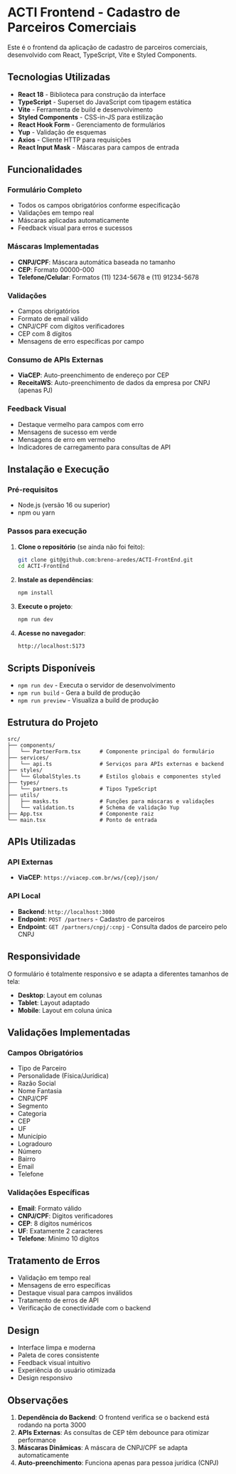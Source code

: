# ACTI Frontend - Cadastro de Parceiros Comerciais

Este é o frontend da aplicação de cadastro de parceiros comerciais, desenvolvido com React, TypeScript, Vite e Styled Components.

## Tecnologias Utilizadas

- **React 18** - Biblioteca para construção da interface
- **TypeScript** - Superset do JavaScript com tipagem estática
- **Vite** - Ferramenta de build e desenvolvimento
- **Styled Components** - CSS-in-JS para estilização
- **React Hook Form** - Gerenciamento de formulários
- **Yup** - Validação de esquemas
- **Axios** - Cliente HTTP para requisições
- **React Input Mask** - Máscaras para campos de entrada

## Funcionalidades

### Formulário Completo

- Todos os campos obrigatórios conforme especificação
- Validações em tempo real
- Máscaras aplicadas automaticamente
- Feedback visual para erros e sucessos

### Máscaras Implementadas

- **CNPJ/CPF**: Máscara automática baseada no tamanho
- **CEP**: Formato 00000-000
- **Telefone/Celular**: Formatos (11) 1234-5678 e (11) 91234-5678

### Validações

- Campos obrigatórios
- Formato de email válido
- CNPJ/CPF com dígitos verificadores
- CEP com 8 dígitos
- Mensagens de erro específicas por campo

### Consumo de APIs Externas

- **ViaCEP**: Auto-preenchimento de endereço por CEP
- **ReceitaWS**: Auto-preenchimento de dados da empresa por CNPJ (apenas PJ)

### Feedback Visual

- Destaque vermelho para campos com erro
- Mensagens de sucesso em verde
- Mensagens de erro em vermelho
- Indicadores de carregamento para consultas de API

## Instalação e Execução

### Pré-requisitos

- Node.js (versão 16 ou superior)
- npm ou yarn

### Passos para execução

1. **Clone o repositório** (se ainda não foi feito):

   ```bash
   git clone git@github.com:breno-aredes/ACTI-FrontEnd.git
   cd ACTI-FrontEnd
   ```

2. **Instale as dependências**:

   ```bash
   npm install
   ```

3. **Execute o projeto**:

   ```bash
   npm run dev
   ```

4. **Acesse no navegador**:
   ```
   http://localhost:5173
   ```

## Scripts Disponíveis

- `npm run dev` - Executa o servidor de desenvolvimento
- `npm run build` - Gera a build de produção
- `npm run preview` - Visualiza a build de produção

## Estrutura do Projeto

```
src/
├── components/
│   └── PartnerForm.tsx      # Componente principal do formulário
├── services/
│   └── api.ts               # Serviços para APIs externas e backend
├── styles/
│   └── GlobalStyles.ts      # Estilos globais e componentes styled
├── types/
│   └── partners.ts          # Tipos TypeScript
├── utils/
│   ├── masks.ts             # Funções para máscaras e validações
│   └── validation.ts        # Schema de validação Yup
├── App.tsx                  # Componente raiz
└── main.tsx                 # Ponto de entrada
```

## APIs Utilizadas

### API Externas

- **ViaCEP**: `https://viacep.com.br/ws/{cep}/json/`

### API Local

- **Backend**: `http://localhost:3000`
- **Endpoint**: `POST /partners` - Cadastro de parceiros
- **Endpoint**: `GET /partners/cnpj/:cnpj` - Consulta dados de parceiro pelo CNPJ

## Responsividade

O formulário é totalmente responsivo e se adapta a diferentes tamanhos de tela:

- **Desktop**: Layout em colunas
- **Tablet**: Layout adaptado
- **Mobile**: Layout em coluna única

## Validações Implementadas

### Campos Obrigatórios

- Tipo de Parceiro
- Personalidade (Física/Jurídica)
- Razão Social
- Nome Fantasia
- CNPJ/CPF
- Segmento
- Categoria
- CEP
- UF
- Município
- Logradouro
- Número
- Bairro
- Email
- Telefone

### Validações Específicas

- **Email**: Formato válido
- **CNPJ/CPF**: Dígitos verificadores
- **CEP**: 8 dígitos numéricos
- **UF**: Exatamente 2 caracteres
- **Telefone**: Mínimo 10 dígitos

## Tratamento de Erros

- Validação em tempo real
- Mensagens de erro específicas
- Destaque visual para campos inválidos
- Tratamento de erros de API
- Verificação de conectividade com o backend

## Design

- Interface limpa e moderna
- Paleta de cores consistente
- Feedback visual intuitivo
- Experiência do usuário otimizada
- Design responsivo

## Observações

1. **Dependência do Backend**: O frontend verifica se o backend está rodando na porta 3000
2. **APIs Externas**: As consultas de CEP têm debounce para otimizar performance
3. **Máscaras Dinâmicas**: A máscara de CNPJ/CPF se adapta automaticamente
4. **Auto-preenchimento**: Funciona apenas para pessoa jurídica (CNPJ)

